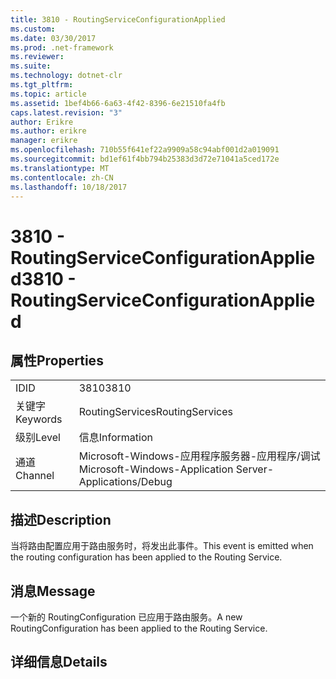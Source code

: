 ```yaml
---
title: 3810 - RoutingServiceConfigurationApplied
ms.custom: 
ms.date: 03/30/2017
ms.prod: .net-framework
ms.reviewer: 
ms.suite: 
ms.technology: dotnet-clr
ms.tgt_pltfrm: 
ms.topic: article
ms.assetid: 1bef4b66-6a63-4f42-8396-6e21510fa4fb
caps.latest.revision: "3"
author: Erikre
ms.author: erikre
manager: erikre
ms.openlocfilehash: 710b55f641ef22a9909a58c94abf001d2a019091
ms.sourcegitcommit: bd1ef61f4bb794b25383d3d72e71041a5ced172e
ms.translationtype: MT
ms.contentlocale: zh-CN
ms.lasthandoff: 10/18/2017
---
```

# <a name="3810---routingserviceconfigurationapplied"></a><span data-ttu-id="91527-102">3810 - RoutingServiceConfigurationApplied</span><span class="sxs-lookup"><span data-stu-id="91527-102">3810 - RoutingServiceConfigurationApplied</span></span>
## <a name="properties"></a><span data-ttu-id="91527-103">属性</span><span class="sxs-lookup"><span data-stu-id="91527-103">Properties</span></span>  
  
|||  
|-|-|  
|<span data-ttu-id="91527-104">ID</span><span class="sxs-lookup"><span data-stu-id="91527-104">ID</span></span>|<span data-ttu-id="91527-105">3810</span><span class="sxs-lookup"><span data-stu-id="91527-105">3810</span></span>|  
|<span data-ttu-id="91527-106">关键字</span><span class="sxs-lookup"><span data-stu-id="91527-106">Keywords</span></span>|<span data-ttu-id="91527-107">RoutingServices</span><span class="sxs-lookup"><span data-stu-id="91527-107">RoutingServices</span></span>|  
|<span data-ttu-id="91527-108">级别</span><span class="sxs-lookup"><span data-stu-id="91527-108">Level</span></span>|<span data-ttu-id="91527-109">信息</span><span class="sxs-lookup"><span data-stu-id="91527-109">Information</span></span>|  
|<span data-ttu-id="91527-110">通道</span><span class="sxs-lookup"><span data-stu-id="91527-110">Channel</span></span>|<span data-ttu-id="91527-111">Microsoft-Windows-应用程序服务器-应用程序/调试</span><span class="sxs-lookup"><span data-stu-id="91527-111">Microsoft-Windows-Application Server-Applications/Debug</span></span>|  
  
## <a name="description"></a><span data-ttu-id="91527-112">描述</span><span class="sxs-lookup"><span data-stu-id="91527-112">Description</span></span>  
 <span data-ttu-id="91527-113">当将路由配置应用于路由服务时，将发出此事件。</span><span class="sxs-lookup"><span data-stu-id="91527-113">This event is emitted when the routing configuration has been applied to the Routing Service.</span></span>  
  
## <a name="message"></a><span data-ttu-id="91527-114">消息</span><span class="sxs-lookup"><span data-stu-id="91527-114">Message</span></span>  
 <span data-ttu-id="91527-115">一个新的 RoutingConfiguration 已应用于路由服务。</span><span class="sxs-lookup"><span data-stu-id="91527-115">A new RoutingConfiguration has been applied to the Routing Service.</span></span>  
  
## <a name="details"></a><span data-ttu-id="91527-116">详细信息</span><span class="sxs-lookup"><span data-stu-id="91527-116">Details</span></span>
